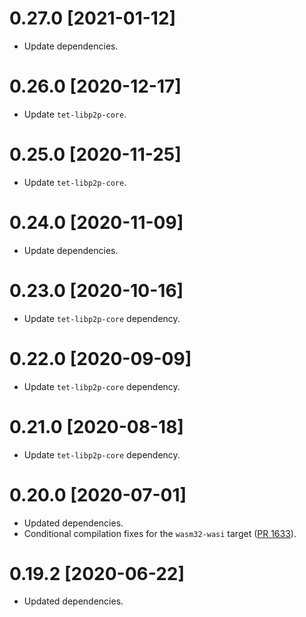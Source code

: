 # 0.27.0 [2021-01-12]

- Update dependencies.

# 0.26.0 [2020-12-17]

- Update `tet-libp2p-core`.

# 0.25.0 [2020-11-25]

- Update `tet-libp2p-core`.

# 0.24.0 [2020-11-09]

- Update dependencies.

# 0.23.0 [2020-10-16]

- Update `tet-libp2p-core` dependency.

# 0.22.0 [2020-09-09]

- Update `tet-libp2p-core` dependency.

# 0.21.0 [2020-08-18]

- Update `tet-libp2p-core` dependency.

# 0.20.0 [2020-07-01]

- Updated dependencies.
- Conditional compilation fixes for the `wasm32-wasi` target
  ([PR 1633](https://github.com/tetcoin/tet-libp2p/pull/1633)).

# 0.19.2 [2020-06-22]

- Updated dependencies.
